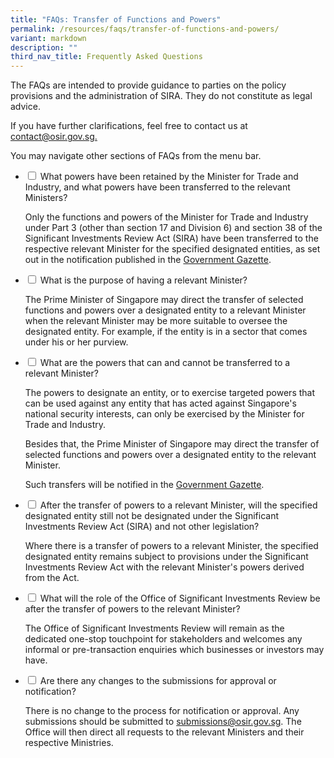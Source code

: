 ```yaml
---
title: "FAQs: Transfer of Functions and Powers"
permalink: /resources/faqs/transfer-of-functions-and-powers/
variant: markdown
description: ""
third_nav_title: Frequently Asked Questions
---
```

<p>The FAQs are intended to provide guidance to parties on the policy provisions
and the administration of SIRA. They do not constitute as legal advice.</p>
<p>If you have further clarifications, feel free to contact us at <a href="" rel="noopener nofollow" target="_blank">contact@osir.gov.sg.</a>
</p>
<p>You may navigate other sections of FAQs from the menu bar.</p>

<ul class="jekyllcodex_accordion">  
  
<li><input type="checkbox" id="accordion1">  
<label for="accordion1">What powers have been retained by the Minister for Trade and Industry, and what powers have been transferred to the relevant Ministers?</label><div>  
<p>Only the functions and powers of the Minister for Trade and Industry under Part 3 (other than section 17 and Division 6) and section 38 of the Significant Investments Review Act (SIRA) have been transferred to the respective relevant Minister for the specified designated entities, as set out in the notification published in the <a href="https://www.egazette.gov.sg/" rel="noopener nofollow" target="_blank">Government Gazette</a>.</p>  
</div></li>  
  
<li><input type="checkbox" id="accordion2">  
<label for="accordion2">What is the purpose of having a relevant Minister?</label><div>  
<p>The Prime Minister of Singapore may direct the transfer of selected functions and powers over a designated entity to a relevant Minister when the relevant Minister may be more suitable to oversee the designated entity. For example, if the entity is in a sector that comes under his or her purview.</p>  
</div></li>  
  
<li><input type="checkbox" id="accordion3">  
<label for="accordion3">What are the powers that can and cannot be transferred to a relevant Minister?</label><div>  
<p>The powers to designate an entity, or to exercise targeted powers that can be used against any entity that has acted against Singapore's national security interests, can only be exercised by the Minister for Trade and Industry.
</p><p> Besides that, the Prime Minister of Singapore may direct the transfer of selected functions and powers over a designated entity to the relevant Minister.</p>
<p> Such transfers will be notified in the <a href="https://www.egazette.gov.sg/" rel="noopener nofollow" target="_blank">Government Gazette</a>.</p>
</div></li>  
 
<li><input type="checkbox" id="accordion4">  
<label for="accordion4">After the transfer of powers to a relevant Minister, will the specified designated entity still not be designated under the Significant Investments Review Act (SIRA) and not other legislation?</label><div>  
<p>Where there is a transfer of powers to a relevant Minister, the specified designated entity remains subject to provisions under the Significant Investments Review Act with the relevant Minister's powers derived from the Act.</p>
</div></li>  

<li><input type="checkbox" id="accordion5">  
<label for="accordion5">What will the role of the Office of Significant Investments Review be after the transfer of powers to the relevant Minister?</label><div>  
<p>The Office of Significant Investments Review will remain as the dedicated one-stop touchpoint for stakeholders and welcomes any informal or pre-transaction enquiries which businesses or investors may have.</p>
</div></li>  

<li><input type="checkbox" id="accordion6">  
<label for="accordion6">Are there any changes to the submissions for approval or notification?</label><div>  
<p>There is no change to the process for notification or approval. Any submissions should be submitted to <a href="" rel="noopener nofollow" target="_blank">submissions@osir.gov.sg</a>. The Office will then direct all requests to the relevant Ministers and their respective Ministries. </p>
</div></li>  

</ul>